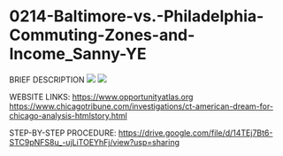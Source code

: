 # 0214-Baltimore-vs.-Philadelphia-Commuting-Zones-and-Income_Sanny-YE

BRIEF DESCRIPTION
![](/Documents/Picture1.png)
![](/Documents/Picture2.png)

WEBSITE LINKS:
https://www.opportunityatlas.org
https://www.chicagotribune.com/investigations/ct-american-dream-for-chicago-analysis-htmlstory.html

STEP-BY-STEP PROCEDURE:
https://drive.google.com/file/d/14TEj7Bt6-STC9pNFS8u_-ujLiTOEYhFj/view?usp=sharing
